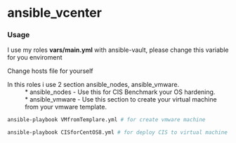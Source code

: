 # ansible_vcenter

### Usage
I use my roles **vars/main.yml** with ansible-vault, please change this variable for you enviroment

Change hosts file for yourself

<dl>
<dt>In this roles i use 2 section ansible_nodes, ansible_vmware.</dt>
<dd>* ansible_nodes - Use this for CIS Benchmark your OS hardening.</dd>
<dd>* ansible_vmware - Use this section to create your virtual machine from your vmware template.</dd>
</dl> 

```sh
ansible-playbook VMfromTemplare.yml # for create vmware machine
```


```sh
ansible-playbook CISforCentOS8.yml # for deploy CIS to virtual machine
```
